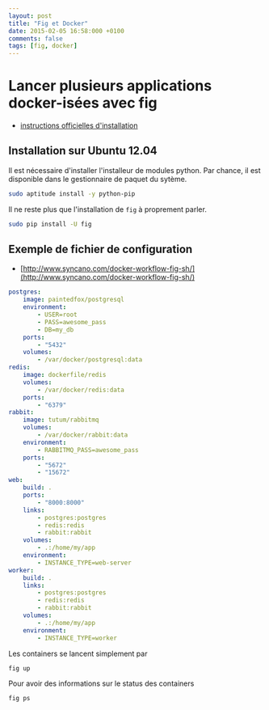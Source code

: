 ```yaml
---
layout: post
title: "Fig et Docker"
date: 2015-02-05 16:58:000 +0100
comments: false
tags: [fig, docker]
---
```


# Lancer plusieurs applications docker-isées avec fig

* [instructions officielles d'installation](http://www.fig.sh/install.html)

## Installation sur Ubuntu 12.04

Il est nécessaire d'installer l'installeur de modules python.
Par chance, il est disponible dans le gestionnaire de paquet du sytème.

```bash
sudo aptitude install -y python-pip
````

Il ne reste plus que l'installation de `fig` à proprement parler.

```bash
sudo pip install -U fig
````

## Exemple de fichier de configuration

* [http://www.syncano.com/docker-workflow-fig-sh/](http://www.syncano.com/docker-workflow-fig-sh/)

```yaml
postgres:
    image: paintedfox/postgresql
    environment:
        - USER=root
        - PASS=awesome_pass
        - DB=my_db
    ports:
        - "5432"
    volumes:
        - /var/docker/postgresql:data
redis:
    image: dockerfile/redis
    volumes:
        - /var/docker/redis:data
    ports:
        - "6379"
rabbit:
    image: tutum/rabbitmq
    volumes:
        - /var/docker/rabbit:data
    environment:
        - RABBITMQ_PASS=awesome_pass
    ports:
        - "5672"
        - "15672"
web:
    build: .
    ports:
        - "8000:8000"
    links:
        - postgres:postgres
        - redis:redis
        - rabbit:rabbit
    volumes:
        - .:/home/my/app
    environment:
        - INSTANCE_TYPE=web-server
worker:
    build: .
    links:
        - postgres:postgres
        - redis:redis
        - rabbit:rabbit
    volumes:
        - .:/home/my/app
    environment:
        - INSTANCE_TYPE=worker
```

Les containers se lancent simplement par 

```bash
fig up
```

Pour avoir des informations sur le status des containers

```bash
fig ps
```
